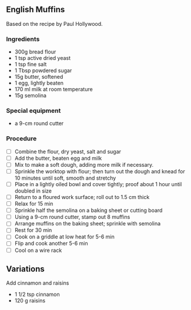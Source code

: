 ## English Muffins

Based on the recipe by Paul Hollywood.

### Ingredients

- 300g bread  flour
- 1 tsp active dried yeast
- 1 tsp fine salt 
- 1 Tbsp powdered sugar 
- 15g butter, softened
- 1 egg, lightly beaten
- 170 ml milk at room temperature
- 15g semolina

### Special equipment

- a 9-cm round cutter

### Procedure

- [ ] Combine the flour, dry  yeast, salt and sugar
- [ ] Add the butter, beaten egg and milk
- [ ] Mix to make a soft dough, adding more milk if necessary.
- [ ] Sprinkle the worktop with flour; then turn out the dough and knead for 10 minutes until soft, smooth and stretchy
- [ ] Place in a lightly oiled bowl and cover tightly; proof about 1 hour until doubled in size
- [ ] Return to a floured work surface; roll out to 1.5 cm thick
- [ ] Relax for 15 min
- [ ] Sprinkle half the semolina on a baking sheet or cutting board 
- [ ] Using a 9-cm round cutter, stamp out 8 muffins
- [ ] Arrange muffins on the baking sheet; sprinkle with semolina
- [ ] Rest for 30 min
- [ ] Cook on a griddle at low heat for 5-6 min
- [ ] Flip and cook another 5-6 min
- [ ] Cool on a wire rack

## Variations

Add cinnamon and raisins

- 1 1/2 tsp cinnamon
- 120 g raisins
